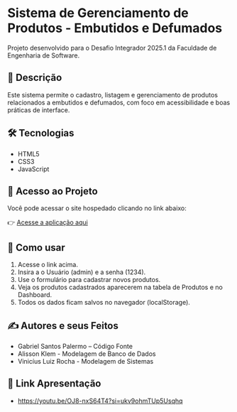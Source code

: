 # Sistema de Gerenciamento de Produtos - Embutidos e Defumados

Projeto desenvolvido para o Desafio Integrador 2025.1 da Faculdade de Engenharia de Software.

## 📄 Descrição
Este sistema permite o cadastro, listagem e gerenciamento de produtos relacionados a embutidos e defumados, com foco em acessibilidade e boas práticas de interface.

## 🛠️ Tecnologias
- HTML5
- CSS3
- JavaScript

## 🚀 Acesso ao Projeto
Você pode acessar o site hospedado clicando no link abaixo:

👉 [Acesse a aplicação aqui](https://embutidos-defumados.netlify.app/)

## 📂 Como usar
1. Acesse o link acima.
2. Insira a o Usuário (admin) e a senha (1234).
3. Use o formulário para cadastrar novos produtos.
4. Veja os produtos cadastrados aparecerem na tabela de Produtos e no Dashboard.
5. Todos os dados ficam salvos no navegador (localStorage).

## ✍️ Autores e seus Feitos
- Gabriel Santos Palermo – Código Fonte
- Alisson Klem - Modelagem de Banco de Dados
- Vinicíus Luiz Rocha - Modelagem de Sistemas 

## 🎥 Link Apresentação
- https://youtu.be/OJ8-nxS64T4?si=ukv9ohmTUp5Usqhq

